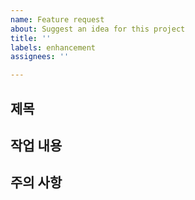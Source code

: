 ```yaml
---
name: Feature request
about: Suggest an idea for this project
title: ''
labels: enhancement
assignees: ''

---
```


## 제목

## 작업 내용

## 주의 사항
